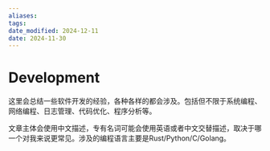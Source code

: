 ```yaml
---
aliases: 
tags: 
date_modified: 2024-12-11
date: 2024-11-30
---
```


# Development

这里会总结一些软件开发的经验，各种各样的都会涉及。包括但不限于系统编程、网络编程、日志管理、代码优化、程序分析等。

文章主体会使用中文描述，专有名词可能会使用英语或者中文交替描述，取决于哪一个对我来说更常见。涉及的编程语言主要是Rust/Python/C/Golang。

